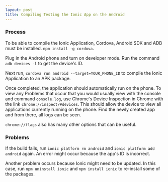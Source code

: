 ```yaml
---
layout: post
title: Compiling Testing the Ionic App on the Android
---
```


### Process

To be able to compile the Ionic Application, Cordova, Android SDK and ADB must be
installed. `npm install -g cordova`.

Plug in the Android phone and turn on developer mode. Run the command `adb devices -l`
to get the device's ID.

Next run, `cordova run android --target=YOUR_PHONE_ID` to compile the Ionic Application
to an APK package.

Once completed, the application should automatically run on the phone. To view any Problems
that occur that you would usually view with the console and command `console.log`, use
Chrome's Device Inspection in Chrome with the link `chrome://inspect/#devices`. This should
allow the device to view all applications currently running on the phone. Find the newly created
app and from there, all logs can be seen.

`chrome://flags` also has many other options that can be useful.

### Problems

If the build fails, run `ionic platform rm android` and `ionic platform add android`
again. An error might occur because the app's ID is incorrect.

Another problem occurs because Ionic might need to be updated. In this case, run `npm uninstall ionic`
and `npm install ionic` to re-install some of the packages.
